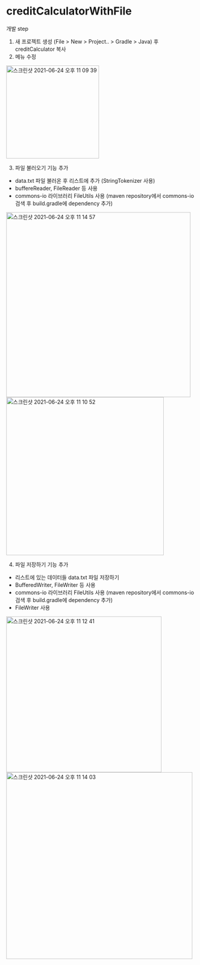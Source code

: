 # creditCalculatorWithFile

개발 step
  1. 새 프로젝트 생성 (File > New > Project.. > Gradle > Java) 후 creditCalculator 복사
  1. 메뉴 수정
  <img width="246" alt="스크린샷 2021-06-24 오후 11 09 39" src="https://user-images.githubusercontent.com/47955992/123277634-414ba880-d541-11eb-9d03-c04da41c34a8.png">
  
  3. 파일 불러오기 기능 추가
  - data.txt 파일 불러온 후 리스트에 추가 (StringTokenizer 사용)
  - buffereReader, FileReader 등 사용
  - commons-io 라이브러리 FileUtils 사용 (maven repository에서 commons-io 검색 후 build.gradle에 dependency 추가)

  <img width="489" alt="스크린샷 2021-06-24 오후 11 14 57" src="https://user-images.githubusercontent.com/47955992/123278553-fed69b80-d541-11eb-997b-afb7bb89af1e.png">
  
  <img width="418" alt="스크린샷 2021-06-24 오후 11 10 52" src="https://user-images.githubusercontent.com/47955992/123277842-6cce9300-d541-11eb-9b8b-c3c65df42574.png">
  
  
  4. 파일 저장하기 기능 추가
  - 리스트에 있는 데이터들 data.txt 파일 저장하기
  - BufferedWriter, FileWriter 등 사용
  - commons-io 라이브러리 FileUtils 사용 (maven repository에서 commons-io 검색 후 build.gradle에 dependency 추가)
  - FileWriter 사용
 
  <img width="412" alt="스크린샷 2021-06-24 오후 11 12 41" src="https://user-images.githubusercontent.com/47955992/123278156-adc6a780-d541-11eb-89bc-27be281e9262.png">

  <img width="494" alt="스크린샷 2021-06-24 오후 11 14 03" src="https://user-images.githubusercontent.com/47955992/123278401-df3f7300-d541-11eb-848b-080d9b923562.png">
